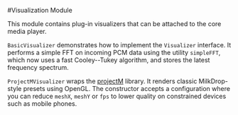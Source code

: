 #Visualization Module

This module contains plug-in visualizers that can be attached to the core media player.

`BasicVisualizer` demonstrates how to implement the `Visualizer` interface. It performs a simple FFT on incoming PCM data using the utility `simpleFFT`, which now uses a fast Cooley--Tukey algorithm, and stores the latest frequency spectrum.

`ProjectMVisualizer` wraps the [projectM](https://github.com/projectM-visualizer/projectm) library. It renders classic MilkDrop-style presets using OpenGL. The constructor accepts a configuration where you can reduce `meshX`, `meshY` or `fps` to lower quality on constrained devices such as mobile phones.
